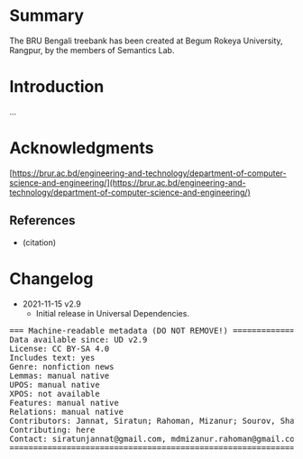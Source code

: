 # Summary

The BRU Bengali treebank has been created at Begum Rokeya University, Rangpur, by the members of Semantics Lab.


# Introduction

...


# Acknowledgments

[https://brur.ac.bd/engineering-and-technology/department-of-computer-science-and-engineering/](https://brur.ac.bd/engineering-and-technology/department-of-computer-science-and-engineering/)

## References

* (citation)


# Changelog

* 2021-11-15 v2.9
  * Initial release in Universal Dependencies.


<pre>
=== Machine-readable metadata (DO NOT REMOVE!) ================================
Data available since: UD v2.9
License: CC BY-SA 4.0
Includes text: yes
Genre: nonfiction news
Lemmas: manual native
UPOS: manual native
XPOS: not available
Features: manual native
Relations: manual native
Contributors: Jannat, Siratun; Rahoman, Mizanur; Sourov, Shafi; Ferdaousi, Jannatul; Shahzadi, Syeda
Contributing: here
Contact: siratunjannat@gmail.com, mdmizanur.rahoman@gmail.com, sourov.cse.brur@gmail.com, tuly19114@gmail.com, shahzadi.cse.brur@gmail.com
===============================================================================
</pre>
